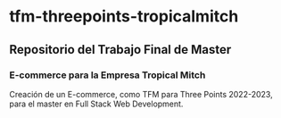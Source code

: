 # tfm-threepoints-tropicalmitch

## Repositorio del Trabajo Final de Master 

### E-commerce para la Empresa Tropical Mitch

Creación de un E-commerce, como TFM para Three Points 2022-2023, para el master en Full Stack Web Development. 
